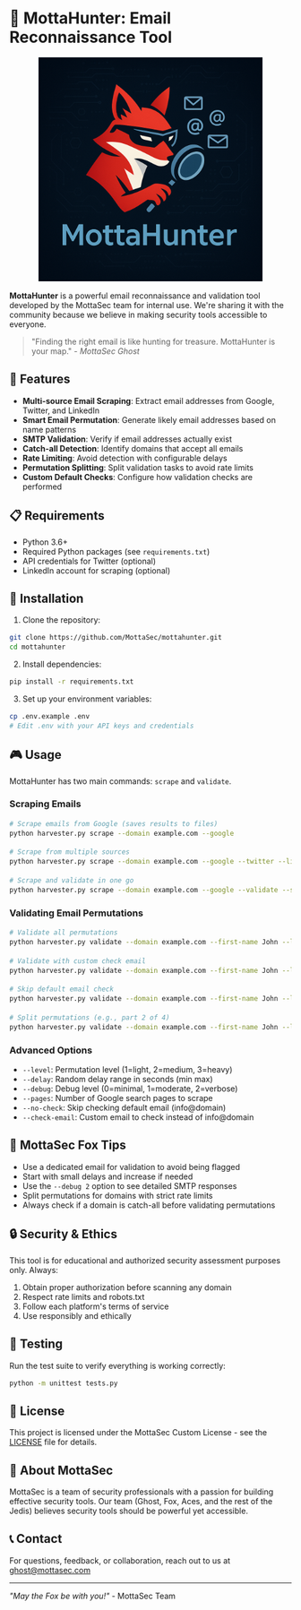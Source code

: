 # 🦊 MottaHunter: Email Reconnaissance Tool

<p align="center">
  <img src="images/logo.png" alt="MottaHunter Logo" width="400">
</p>

**MottaHunter** is a powerful email reconnaissance and validation tool developed by the MottaSec team for internal use. We're sharing it with the community because we believe in making security tools accessible to everyone.

> "Finding the right email is like hunting for treasure. MottaHunter is your map." - *MottaSec Ghost*

## 🚀 Features

- **Multi-source Email Scraping**: Extract email addresses from Google, Twitter, and LinkedIn
- **Smart Email Permutation**: Generate likely email addresses based on name patterns
- **SMTP Validation**: Verify if email addresses actually exist
- **Catch-all Detection**: Identify domains that accept all emails
- **Rate Limiting**: Avoid detection with configurable delays
- **Permutation Splitting**: Split validation tasks to avoid rate limits
- **Custom Default Checks**: Configure how validation checks are performed

## 📋 Requirements

- Python 3.6+
- Required Python packages (see `requirements.txt`)
- API credentials for Twitter (optional)
- LinkedIn account for scraping (optional)

## 🔧 Installation

1. Clone the repository:
```bash
git clone https://github.com/MottaSec/mottahunter.git
cd mottahunter
```

2. Install dependencies:
```bash
pip install -r requirements.txt
```

3. Set up your environment variables:
```bash
cp .env.example .env
# Edit .env with your API keys and credentials
```

## 🎮 Usage

MottaHunter has two main commands: `scrape` and `validate`.

### Scraping Emails

```bash
# Scrape emails from Google (saves results to files)
python harvester.py scrape --domain example.com --google

# Scrape from multiple sources
python harvester.py scrape --domain example.com --google --twitter --linkedin

# Scrape and validate in one go
python harvester.py scrape --domain example.com --google --validate --sender-email your@email.com
```

### Validating Email Permutations

```bash
# Validate all permutations
python harvester.py validate --domain example.com --first-name John --last-name Doe --sender-email your@email.com

# Validate with custom check email
python harvester.py validate --domain example.com --first-name John --last-name Doe --sender-email your@email.com --check-email contact@example.com

# Skip default email check
python harvester.py validate --domain example.com --first-name John --last-name Doe --sender-email your@email.com --no-check

# Split permutations (e.g., part 2 of 4)
python harvester.py validate --domain example.com --first-name John --last-name Doe --sender-email your@email.com --part 2 --total-parts 4
```

### Advanced Options

- `--level`: Permutation level (1=light, 2=medium, 3=heavy)
- `--delay`: Random delay range in seconds (min max)
- `--debug`: Debug level (0=minimal, 1=moderate, 2=verbose)
- `--pages`: Number of Google search pages to scrape
- `--no-check`: Skip checking default email (info@domain)
- `--check-email`: Custom email to check instead of info@domain

## 🦊 MottaSec Fox Tips

- Use a dedicated email for validation to avoid being flagged
- Start with small delays and increase if needed
- Use the `--debug 2` option to see detailed SMTP responses
- Split permutations for domains with strict rate limits
- Always check if a domain is catch-all before validating permutations

## 🔒 Security & Ethics

This tool is for educational and authorized security assessment purposes only. Always:

1. Obtain proper authorization before scanning any domain
2. Respect rate limits and robots.txt
3. Follow each platform's terms of service
4. Use responsibly and ethically

## 🧪 Testing

Run the test suite to verify everything is working correctly:

```bash
python -m unittest tests.py
```

## 📜 License

This project is licensed under the MottaSec Custom License - see the [LICENSE](LICENSE) file for details.

## 👥 About MottaSec

MottaSec is a team of security professionals with a passion for building effective security tools. Our team (Ghost, Fox, Aces, and the rest of the Jedis) believes security tools should be powerful yet accessible.

## 📞 Contact

For questions, feedback, or collaboration, reach out to us at ghost@mottasec.com

---

*"May the Fox be with you!"* - MottaSec Team 
